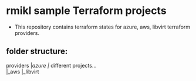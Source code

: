 # rmikl sample Terraform projects
* This repository contains terraform states for azure, aws, libvirt terraform providers. 

## folder structure: 
 providers
 |_azure 
      |_ different projects...  
 |_aws
 |_libvirt

